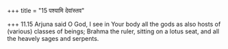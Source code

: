 +++
title = "15 पश्यामि देवांस्तव"

+++
11.15 Arjuna said O God, I see in Your body all the gods as also hosts
of (various) classes of beings; Brahma the ruler, sitting on a lotus
seat, and all the heavely sages and serpents.
